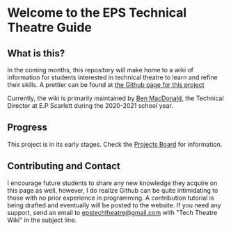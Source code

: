 # Welcome to the EPS Technical Theatre Guide

## What is this?
In the coming months, this repository will make home to a wiki of information for students interested in technical theatre to learn and refine their skills. A prettier can be found at [the Github page for this project](https://epstechtheatre.github.io/)

Currently, the wiki is primarily maintained by [Ben MacDonald](https://github.com/Quantum158/), the Technical Director at E.P Scarlett during the 2020-2021 school year.

## Progress
This project is in its early stages. Check the [Projects Board](https://github.com/epstechtheatre/epstechtheatre.github.io/projects) for information.

## Contributing and Contact
I encourage future students to share any new knowledge they acquire on this page as well, however, I do realize Github can be quite intimidating to those with no prior experience in programming. A contribution tutorial is being drafted and eventually will be posted to the website. If you need any support, send an email to [epstechtheatre@gmail.com](mailto:epstechtheatre@gmail.com) with "Tech Theatre Wiki" in the subject line.
